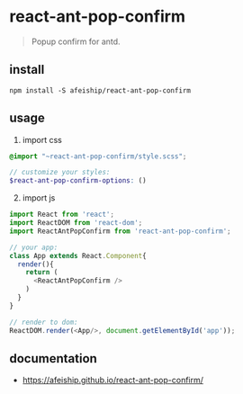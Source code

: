 # react-ant-pop-confirm
> Popup confirm for antd.

## install
```shell
npm install -S afeiship/react-ant-pop-confirm
```

## usage
1. import css
  ```scss
  @import "~react-ant-pop-confirm/style.scss";

  // customize your styles:
  $react-ant-pop-confirm-options: ()
  ```
2. import js
  ```js
  import React from 'react';
  import ReactDOM from 'react-dom';
  import ReactAntPopConfirm from 'react-ant-pop-confirm';
  
  // your app:
  class App extends React.Component{
    render(){
      return (
        <ReactAntPopConfirm />
      )
    }
  }

  // render to dom:
  ReactDOM.render(<App/>, document.getElementById('app'));
  ```

## documentation
- https://afeiship.github.io/react-ant-pop-confirm/
